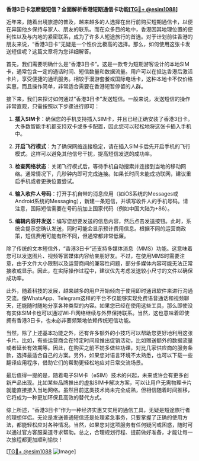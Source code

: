 **香港3日卡怎麽發短信？全面解析香港短期通信卡功能[[TG💪+ @esim1088](https://t.me/s/esim1088)]**

近年来，随着出境旅游的普及，越来越多的人选择在出行前购买短期通信卡，以便在异国他乡保持与家人、朋友的联系。而在众多目的地中，香港因其地理位置的便利性以及与内地的紧密联系，成为了许多人短途旅行的首选。对于计划前往香港的朋友来说，“香港3日卡”无疑是一个性价比极高的选择。那么，如何使用这张卡发送短信呢？这篇文章将为您详细解答。

首先，我们需要明确什么是“香港3日卡”。这是一款专为短期游客设计的本地SIM卡，通常包含一定的通话时间、短信数量和数据流量。用户可以在抵达香港后激活卡片，享受便捷的通讯服务。相较于漫游套餐或国际电话卡，这种本地卡不仅价格实惠，而且操作简单，非常适合需要在香港短暂停留的人群。

接下来，我们来探讨如何通过“香港3日卡”发送短信。一般来说，发送短信的操作非常直观，只需按照以下步骤进行即可：

1. **插入SIM卡**：确保您的手机支持插入SIM卡，并且已经正确安装了香港3日卡。大多数智能手机都支持双卡或多卡配置，因此您可以轻松地将这张卡插入手机中。

2. **开启飞行模式**：为了确保网络连接稳定，请在插入SIM卡后先开启手机的飞行模式。这样可以避免其他信号干扰，提高短信发送的成功率。

3. **检查网络状态**：关闭飞行模式后，等待手机自动搜索并连接到当地的移动网络。通常情况下，几秒钟内即可完成连接。如果长时间未能成功联网，建议重启手机或者更换位置尝试。

4. **输入收件人号码**：打开手机自带的消息应用（如iOS系统的Messages或Android系统的Messaging），新建一条短信，并填写收件人的手机号码。请注意，国际短信需要在号码前加上国家代码（例如中国大陆为+86）。

5. **编辑内容并发送**：编写您想要发送的信息内容，然后点击发送按钮。此时，系统会提示您确认发送，同时可能会显示预计费用信息。根据不同的运营商政策，短信费用可能有所不同，但通常都非常低廉。

除了传统的文本短信外，“香港3日卡”还支持多媒体消息（MMS）功能。这意味着您可以发送图片、视频等富媒体内容给亲朋好友。不过，在使用MMS时需要注意，由于文件大小限制以及运营商间的兼容性问题，部分多媒体内容可能无法正常接收或显示。因此，在实际操作过程中，建议优先考虑发送较小尺寸的文件以确保成功率。

此外，随着科技的发展，越来越多的用户开始倾向于使用即时通讯软件来进行沟通交流。像WhatsApp、Telegram这样的平台不仅能够实现免费语音通话和视频聊天，还能随时随地分享各种类型的内容。如果您已经在使用这些工具，那么即使没有实体SIM卡也可以通过Wi-Fi网络继续与外界保持联系。当然，这也意味着即使拥有香港3日卡，也未必非要频繁地依赖传统短信功能。

当然，除了上述基本功能之外，还有许多额外的小技巧可以帮助您更好地利用这张卡片。比如，有些运营商会在特定时间段推出促销活动，比如赠送额外的数据流量或者延长有效期等。因此，在购买之前不妨多做些功课，对比几家供应商的服务条款，选择最适合自己的方案。另外，如果您对语言环境不太熟悉，也可以下载一些翻译应用程序，借助它们的帮助更轻松地应对日常交流场景。

最后值得一提的是，随着电子SIM卡（eSIM）技术的兴起，未来或许会有更多创新产品出现。比如某些品牌推出的虚拟SIM卡解决方案，可以让用户无需物理卡片就能直接接入当地网络。虽然目前这类技术尚未完全成熟，但相信随着时间推移，它将成为一种更加环保且高效的替代方式。

综上所述，“香港3日卡”作为一种经济实惠又实用的通信工具，无疑是短途旅行者的理想伴侣。无论是发送普通短信还是处理紧急事务，只要掌握了正确的使用方法，都能轻松应对各种情况。当然，如果您对这项服务有任何疑问或困惑，随时可以通过官方客服渠道寻求帮助。总之，合理规划行程、提前做好准备，才能让每一次旅程都更加顺利愉快！

[[TG💪+ @esim1088](https://t.me/s/esim1088) ![Image](https://i.postimg.cc/4NQfJmqS/Snipaste-2025-05-13-00-14-12.png)]